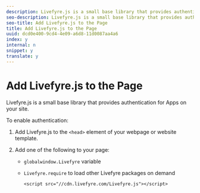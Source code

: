 ```yaml
---
description: Livefyre.js is a small base library that provides authentication for Apps on your site.
seo-description: Livefyre.js is a small base library that provides authentication for Apps on your site.
seo-title: Add Livefyre.js to the Page
title: Add Livefyre.js to the Page
uuid: dcd0e400-9cd4-4e09-a6d8-11d0087aa4a6
index: y
internal: n
snippet: y
translate: y
---
```


# Add Livefyre.js to the Page

Livefyre.js is a small base library that provides authentication for Apps on your site.

To enable authentication:

1. Add Livefyre.js to the `<head>` element of your webpage or website template.
1. Add one of the following to your page:

    * `globalwindow.Livefyre` variable 
    * `Livefyre.require` to load other Livefyre packages on demand

       ```    
       <script src="//cdn.livefyre.com/Livefyre.js"></script>
       ```

